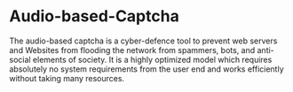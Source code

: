 # Audio-based-Captcha
The audio-based captcha is a cyber-defence tool to prevent web servers and Websites from flooding the network from spammers, bots, and anti-social elements of society. It is a highly optimized model which requires absolutely no system requirements from the user end and works efficiently without taking many resources. 
